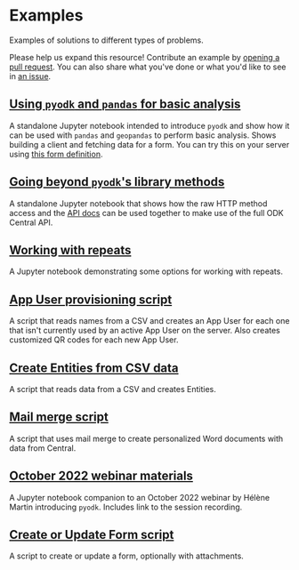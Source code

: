 # Examples

Examples of solutions to different types of problems.

Please help us expand this resource! Contribute an example by [opening a pull request](https://github.com/getodk/pyodk/pulls). You can also share what you've done or what you'd like to see in [an issue](https://github.com/getodk/pyodk/issues).

## [Using `pyodk` and `pandas` for basic analysis](basic-analysis-pandas.ipynb)

A standalone Jupyter notebook intended to introduce `pyodk` and show how it can be used with `pandas` and `geopandas` to perform basic analysis. Shows building a client and fetching data for a form. You can try this on your server using [this form definition](fav_color.xlsx).

## [Going beyond `pyodk`'s library methods](beyond-library-methods.ipynb)

A standalone Jupyter notebook that shows how the raw HTTP method access and the [API docs](https://docs.getodk.org/central-api) can be used together to make use of the full ODK Central API.

## [Working with repeats](working-with-repeats.ipynb)

A Jupyter notebook demonstrating some options for working with repeats.

## [App User provisioning script](app_user_provisioner/app_user_provisioner.py)

A script that reads names from a CSV and creates an App User for each one that isn't currently used by an active App User on the server. Also creates customized QR codes for each new App User.

## [Create Entities from CSV data](create_entities_from_submissions/create_entities_from_submissions.py)

A script that reads data from a CSV and creates Entities.

## [Mail merge script](mail_merge/mail_merge.py)

A script that uses mail merge to create personalized Word documents with data from Central.

## [October 2022 webinar materials](2022-10-pyodk-webinar.ipynb)

A Jupyter notebook companion to an October 2022 webinar by Hélène Martin introducing `pyodk`. Includes link to the session recording.

## [Create or Update Form script](create_or_update_form/create_or_update_form.py)

A script to create or update a form, optionally with attachments.
